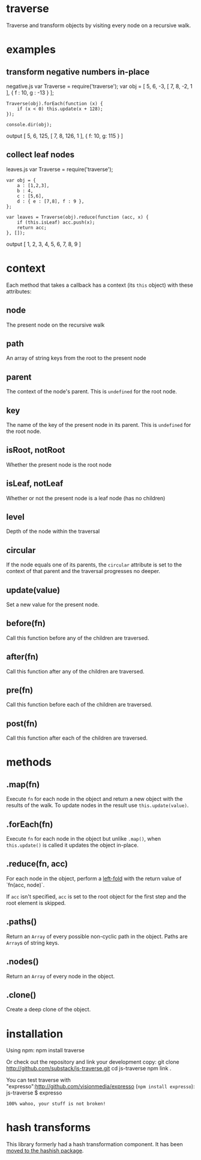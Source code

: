 traverse
========

Traverse and transform objects by visiting every node on a recursive walk.

examples
========

transform negative numbers in-place
-----------------------------------

negative.js
    var Traverse = require('traverse');
    var obj = [ 5, 6, -3, [ 7, 8, -2, 1 ], { f : 10, g : -13 } ];
    
    Traverse(obj).forEach(function (x) {
        if (x < 0) this.update(x + 128);
    });
    
    console.dir(obj);

output
    [ 5, 6, 125, [ 7, 8, 126, 1 ], { f: 10, g: 115 } ]

collect leaf nodes
------------------

leaves.js
    var Traverse = require('traverse');

    var obj = {
        a : [1,2,3],
        b : 4,
        c : [5,6],
        d : { e : [7,8], f : 9 },
    };

    var leaves = Traverse(obj).reduce(function (acc, x) {
        if (this.isLeaf) acc.push(x);
        return acc;
    }, []);

output
    [ 1, 2, 3, 4, 5, 6, 7, 8, 9 ]

context
=======

Each method that takes a callback has a context (its `this` object) with these
attributes:

node
----

The present node on the recursive walk

path
----

An array of string keys from the root to the present node

parent
------

The context of the node's parent.
This is `undefined` for the root node.

key
---

The name of the key of the present node in its parent.
This is `undefined` for the root node.

isRoot, notRoot
---------------

Whether the present node is the root node

isLeaf, notLeaf
---------------

Whether or not the present node is a leaf node (has no children)

level
-----

Depth of the node within the traversal

circular
--------

If the node equals one of its parents, the `circular` attribute is set to the
context of that parent and the traversal progresses no deeper.

update(value)
-------------

Set a new value for the present node.

before(fn)
----------

Call this function before any of the children are traversed.

after(fn)
---------

Call this function after any of the children are traversed.

pre(fn)
-------

Call this function before each of the children are traversed.

post(fn)
--------

Call this function after each of the children are traversed.

methods
=======

.map(fn)
--------

Execute `fn` for each node in the object and return a new object with the
results of the walk. To update nodes in the result use `this.update(value)`.

.forEach(fn)
------------

Execute `fn` for each node in the object but unlike `.map()`, when
`this.update()` is called it updates the object in-place.

.reduce(fn, acc)
----------------

For each node in the object, perform a
[left-fold](http://en.wikipedia.org/wiki/Fold_(higher-order_function))
with the return value of `fn(acc, node)`.

If `acc` isn't specified, `acc` is set to the root object for the first step
and the root element is skipped.

.paths()
--------

Return an `Array` of every possible non-cyclic path in the object.
Paths are `Array`s of string keys.

.nodes()
--------

Return an `Array` of every node in the object.

.clone()
--------

Create a deep clone of the object.

installation
============

Using npm:
    npm install traverse

Or check out the repository and link your development copy:
    git clone http://github.com/substack/js-traverse.git
    cd js-traverse
    npm link .

You can test traverse with "expresso":http://github.com/visionmedia/expresso
(`npm install expresso`):
    js-traverse $ expresso
    
    100% wahoo, your stuff is not broken!

hash transforms
===============

This library formerly had a hash transformation component. It has been
[moved to the hashish package](https://github.com/substack/node-hashish).
